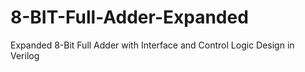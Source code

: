# 8-BIT-Full-Adder-Expanded
Expanded 8-Bit Full Adder with Interface and Control Logic Design in Verilog
